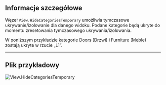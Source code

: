 ## Informacje szczegółowe
Węzeł `View.HideCategoriesTemporary` umożliwia tymczasowe ukrywanie/izolowanie dla danego widoku. Podane kategorie będą ukryte do momentu zresetowania tymczasowego ukrywania/izolowania.

W poniższym przykładzie kategorie Doors (Drzwi) i Furniture (Meble) zostają ukryte w rzucie „L1”.
___
## Plik przykładowy

![View.HideCategoriesTemporary](./Revit.Elements.Views.View.HideCategoriesTemporary_img.jpg)
